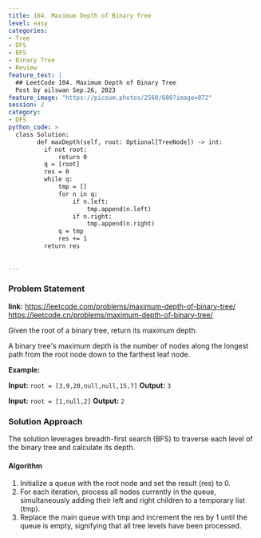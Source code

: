 ```yaml
---
title: 104. Maximum Depth of Binary Tree
level: easy
categories:
- Tree
- DFS
- BFS
- Binary Tree
- Review
feature_text: |
  ## LeetCode 104. Maximum Depth of Binary Tree
  Post by ailswan Sep.26, 2023
feature_image: "https://picsum.photos/2560/600?image=872"
session: 2
category:
- DFS
python_code: >
  class Solution:
        def maxDepth(self, root: Optional[TreeNode]) -> int:
          if not root:
              return 0
          q = [root]
          res = 0
          while q:
              tmp = []
              for n in q:
                  if n.left:
                      tmp.append(n.left)
                  if n.right:
                      tmp.append(n.right)
              q = tmp
              res += 1
          return res    
  
   
---
```


### Problem Statement
**link:**
https://leetcode.com/problems/maximum-depth-of-binary-tree/
https://leetcode.cn/problems/maximum-depth-of-binary-tree/


Given the root of a binary tree, return its maximum depth.

A binary tree's maximum depth is the number of nodes along the longest path from the root node down to the farthest leaf node.


**Example:**

**Input:** `root = [3,9,20,null,null,15,7]`
**Output:** `3`
 
**Input:** `root = [1,null,2]`
**Output:** `2`
 

### Solution Approach
The solution leverages breadth-first search (BFS) to traverse each level of the binary tree and calculate its depth.
 
#### Algorithm
 
1. Initialize a queue with the root node and set the result (res) to 0.
2. For each iteration, process all nodes currently in the queue, simultaneously adding their left and right children to a temporary list (tmp).
3. Replace the main queue with tmp and increment the res by 1 until the queue is empty, signifying that all tree levels have been processed.